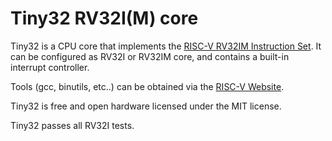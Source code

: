 # Tiny32 RV32I(M) core

Tiny32 is a CPU core that implements the [RISC-V RV32IM Instruction Set](http://riscv.org/).
It can be configured as RV32I or RV32IM core, and contains a built-in interrupt controller.

Tools (gcc, binutils, etc..) can be obtained via the [RISC-V Website](https://riscv.org/risc-v-landscape/).

Tiny32 is free and open hardware licensed under the MIT license.

Tiny32 passes all RV32I tests.
